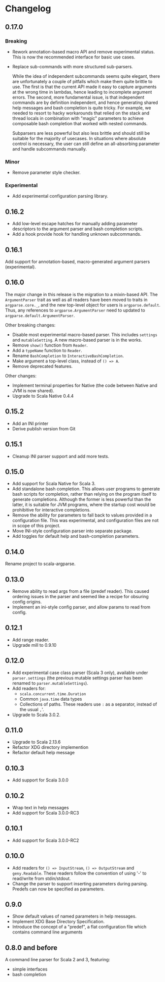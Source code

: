 # Changelog

## 0.17.0

### Breaking

- Rework annotation-based macro API and remove experimental status. This is now
  the recommended interface for basic use cases.

- Replace sub-commands with more structured sub-parsers.

  While the idea of independent subcommands seems quite elegant, there are
  unfortunately a couple of pitfalls which make them quite brittle to use. The
  first is that the current API made it easy to capture arguments at the wrong
  time in lambdas, hence leading to incomplete argument errors. The second, more
  fundamental issue, is that independent commands are by definition independent,
  and hence generating shared help messages and bash completion is quite tricky.
  For example, we needed to resort to hacky workarounds that relied on the stack
  and thread locals in combination with "magic" parameters to achieve composable
  bash completion that worked with nested commands.

  Subparsers are less powerful but also less brittle and should still be
  suitable for the majority of usecases. In situations where absolute control is
  necessary, the user can still define an all-absorbing parameter and handle
  subcommands manually.

### Minor

- Remove parameter style checker.

### Experimental

- Add experimental configuration parsing library.

## 0.16.2

- Add low-level escape hatches for manually adding parameter descriptors to the
  argument parser and bash completion scripts.
- Add a hook provide hook for handling unknown subcommands.

## 0.16.1

Add support for annotation-based, macro-generated argument parsers
(experimental).

## 0.16.0

The major change in this release is the migration to a mixin-based API. The
`ArgumentParser` trait as well as all readers have been moved to traits in
`argparse.core._`, and the new top-level object for users is `argparse.default`.
Thus, any references to `argparse.ArgumentParser` need to updated to
`argparse.default.ArgumentParser`.

Other breaking changes:

- Disable most experimental macro-based parser. This includes `settings` and
  `mutableSetting`. A new macro-based parser is in the works.
- Remove `show()` function from `Reader`.
- Add a `typeName` function to `Reader`.
- Rename `BashCompletion` to `InteractiveBashCompletion`.
- Make argument a top-level class, instead of `() => A`.
- Remove deprecated features.

Other changes:

- Implement terminal properties for Native (the code between Native and JVM is
  now shared).
- Upgrade to Scala Native 0.4.4

## 0.15.2

- Add an INI printer
- Derive publish version from Git

## 0.15.1

- Cleanup INI parser support and add more tests.

## 0.15.0

- Add support for Scala Native for Scala 3.
- Add standalone bash completion. This allows user programs to generate bash
  scripts for completion, rather than relying on the program itself to generate
  completions. Although the former is less powerful than the latter, it is
  suitable for JVM programs, where the startup cost would be prohibitive for
  interactive completions.
- Remove the ability for parameters to fall back to values provided in a
  configuration file. This was experimental, and configuration files are not in
  scope of this project.
- Move INI-style configuration parser into separate package.
- Add toggles for default help and bash-completion parameters.

## 0.14.0

Rename project to scala-argparse.

## 0.13.0

- Remove ability to read args from a file (predef reader). This caused ordering
  issues in the parser and seemed like a recipe for obsuring config origins.
- Implement an ini-style config parser, and allow params to read from config.

## 0.12.1

- Add range reader.
- Upgrade mill to 0.9.10

## 0.12.0

- Add experimental case class parser (Scala 3 only), available under
  `parser.settings` (the previous mutable settings parser has been renamed to
  `parser.mutableSettings`).
- Add readers for:
  - `scala.concurrent.time.Duration`
  - Common `java.time` data types
  - Collections of paths. These readers use `:` as a separator, instead of the
    usual `,`'.
- Upgrade to Scala 3.0.2.

## 0.11.0

- Upgrade to Scala 2.13.6
- Refactor XDG directory implemention
- Refactor default help message

## 0.10.3

- Add support for Scala 3.0.0

## 0.10.2

- Wrap text in help messages
- Add support for Scala 3.0.0-RC3

## 0.10.1

- Add support for Scala 3.0.0-RC2

## 0.10.0

- Add readers for `() => InputStream`, `() => OutputStream` and `geny.Readable`.
  These readers follow the convention of using '-' to read/write from
  stdin/stdout.
- Change the parser to support inserting parameters during parsing. Predefs can
  now be specified as parameters.

## 0.9.0

- Show default values of named parameters in help messages.
- Implement XDG Base Directory Specification.
- Introduce the concept of a "predef", a flat configuration file which contains
  command line arguments

## 0.8.0 and before

A command line parser for Scala 2 and 3, featuring:
- simple interfaces
- bash completion
